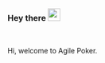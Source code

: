 ### Hey there <img src="https://media.giphy.com/media/hvRJCLFzcasrR4ia7z/giphy.gif" width="25px">

<br/>

Hi, welcome to Agile Poker.
